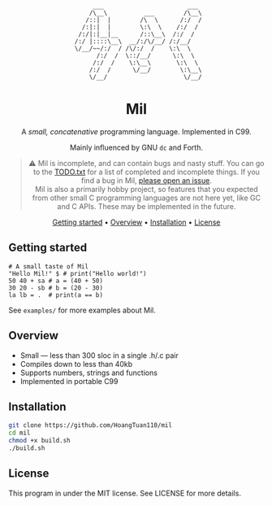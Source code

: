 <!-- markdownlint-configure-file {
  "MD013": {
    "code_blocks": false,
    "tables": false
  },
  "MD033": false,
  "MD041": false
} -->

<div align="center">

```

      ___                       ___ 
     /\__\          ___        /\__\
    /::|  |        /\  \      /:/  /
   /:|:|  |        \:\  \    /:/  / 
  /:/|:|__|__      /::\__\  /:/  /  
 /:/ |::::\__\  __/:/\/__/ /:/__/   
 \/__/~~/:/  / /\/:/  /    \:\  \   
       /:/  /  \::/__/      \:\  \  
      /:/  /    \:\__\       \:\  \ 
     /:/  /      \/__/        \:\__\
     \/__/                     \/__/

```

# Mil

A *small, concatenative* programming language. Implemented in C99.

Mainly influenced by GNU `dc` and Forth.

> ⚠️ Mil is incomplete, and can contain bugs and nasty stuff.
> You can go to the [TODO.txt](https://github.com/HoangTuan110/mil/blob/main/TODO.txt)
> for a list of completed and incomplete things.
> If you find a bug in Mil, [please open an issue](https://github.com/HoangTuan110/mil/issues).
> <br>
> Mil is also a primarily hobby project, so features that you
> expected from other small C programming languages are not here yet,
> like GC and C APIs. These may be implemented in the future.

[Getting started](#getting-started) •
[Overview](#overview) •
[Installation](#installation) •
[License](#license)

</div>

## Getting started

```
# A small taste of Mil
"Hello Mil!" $ # print("Hello world!")
50 40 + sa # a = (40 + 50)
30 20 - sb # b = (20 - 30)
la lb = .  # print(a == b)
```

See `examples/` for more examples about Mil.

## Overview
* Small — less than 300 sloc in a single .h/.c pair
* Compiles down to less than 40kb
* Supports numbers, strings and functions
* Implemented in portable C99
<!-- * Simple mark and sweep GC -->
<!-- * Easy-to-use C API -->

## Installation

```sh
git clone https://github.com/HoangTuan110/mil
cd mil
chmod +x build.sh
./build.sh
```

## License

This program in under the MIT license. See LICENSE for more details.

</div>
